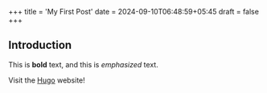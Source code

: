 +++
title = 'My First Post'
date = 2024-09-10T06:48:59+05:45
draft = false
+++
## Introduction

This is **bold** text, and this is *emphasized* text.

Visit the [Hugo](https://gohugo.io) website!